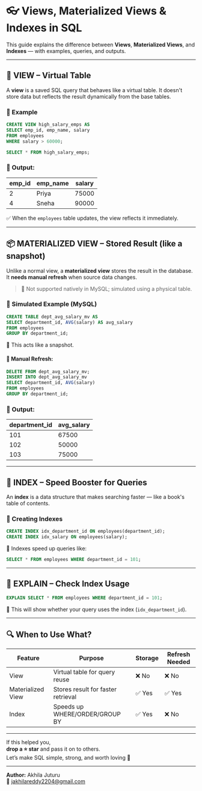 # 👓 Views, Materialized Views & Indexes in SQL

This guide explains the difference between **Views**, **Materialized Views**, and **Indexes** — with examples, queries, and outputs.

---

## 📄 VIEW – Virtual Table

A **view** is a saved SQL query that behaves like a virtual table. It doesn't store data but reflects the result dynamically from the base tables.

### 🔹 Example

```sql
CREATE VIEW high_salary_emps AS
SELECT emp_id, emp_name, salary
FROM employees
WHERE salary > 60000;

SELECT * FROM high_salary_emps;
```

### 🧾 Output:

| emp_id | emp_name | salary |
|--------|----------|--------|
| 2      | Priya    | 75000  |
| 4      | Sneha    | 90000  |

✅ When the `employees` table updates, the view reflects it immediately.

---

## 📦 MATERIALIZED VIEW – Stored Result (like a snapshot)

Unlike a normal view, a **materialized view** stores the result in the database. It **needs manual refresh** when source data changes.

> 📝 Not supported natively in MySQL; simulated using a physical table.

### 🔹 Simulated Example (MySQL)

```sql
CREATE TABLE dept_avg_salary_mv AS
SELECT department_id, AVG(salary) AS avg_salary
FROM employees
GROUP BY department_id;
```

📌 This acts like a snapshot.

#### 🔄 Manual Refresh:

```sql
DELETE FROM dept_avg_salary_mv;
INSERT INTO dept_avg_salary_mv
SELECT department_id, AVG(salary)
FROM employees
GROUP BY department_id;
```

### 🧾 Output:

| department_id | avg_salary |
|---------------|------------|
| 101           | 67500      |
| 102           | 50000      |
| 103           | 75000      |

---

## 🚀 INDEX – Speed Booster for Queries

An **index** is a data structure that makes searching faster — like a book's table of contents.

### 🔹 Creating Indexes

```sql
CREATE INDEX idx_department_id ON employees(department_id);
CREATE INDEX idx_salary ON employees(salary);
```

📌 Indexes speed up queries like:

```sql
SELECT * FROM employees WHERE department_id = 101;
```

---

## 🧪 EXPLAIN – Check Index Usage

```sql
EXPLAIN SELECT * FROM employees WHERE department_id = 101;
```

📌 This will show whether your query uses the index (`idx_department_id`).

---

## 🔍 When to Use What?

| Feature             | Purpose                             | Storage | Refresh Needed |
|---------------------|--------------------------------------|---------|----------------|
| View                | Virtual table for query reuse        | ❌ No   | ❌ No          |
| Materialized View   | Stores result for faster retrieval   | ✅ Yes  | ✅ Yes         |
| Index               | Speeds up WHERE/ORDER/GROUP BY       | ✅ Yes  | ❌ No          |

---

If this helped you,  
**drop a ⭐ star** and pass it on to others.  
Let’s make SQL simple, strong, and worth loving 💙

---

**Author:** Akhila Juturu  
📩 jakhilareddy2204@gmail.com
